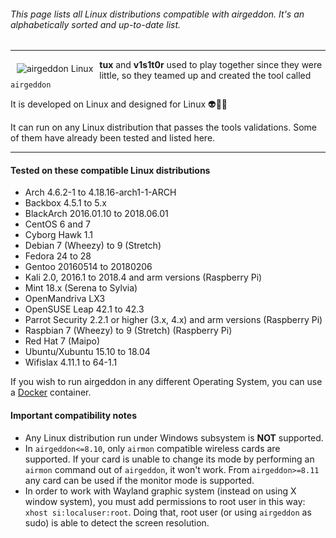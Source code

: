 ###### This page lists all Linux distributions compatible with airgeddon. It's an alphabetically sorted and up-to-date list.

***

<img src="https://raw.githubusercontent.com/v1s1t0r1sh3r3/airgeddon/master/imgs/wiki/alien_tux.png" align="left" hspace="10" vspace="6" title="airgeddon Linux"/>

**tux** and **v1s1t0r** used to play together since they were little, so they teamed up and created the tool called `airgeddon`

It is developed on Linux and designed for Linux :alien::green_heart::penguin:

It can run on any Linux distribution that passes the tools validations. Some of them have already been tested and listed here.

***

#### Tested on these compatible Linux distributions
- Arch 4.6.2-1 to 4.18.16-arch1-1-ARCH
- Backbox 4.5.1 to 5.x
- BlackArch 2016.01.10 to 2018.06.01
- CentOS 6 and 7
- Cyborg Hawk 1.1
- Debian 7 (Wheezy) to 9 (Stretch)
- Fedora 24 to 28
- Gentoo 20160514 to 20180206
- Kali 2.0, 2016.1 to 2018.4 and arm versions (Raspberry Pi)
- Mint 18.x (Serena to Sylvia)
- OpenMandriva LX3
- OpenSUSE Leap 42.1 to 42.3
- Parrot Security 2.2.1 or higher (3.x, 4.x) and arm versions (Raspberry Pi)
- Raspbian 7 (Wheezy) to 9 (Stretch) (Raspberry Pi)
- Red Hat 7 (Maipo)
- Ubuntu/Xubuntu 15.10 to 18.04
- Wifislax 4.11.1 to 64-1.1

If you wish to run airgeddon in any different Operating System, you can use a [Docker] container.

#### Important compatibility notes
 - Any Linux distribution run under Windows subsystem is **NOT** supported.
 - In `airgeddon<=8.10`, only `airmon` compatible wireless cards are supported. If your card is unable to change its mode by performing an `airmon` command out of `airgeddon`, it won't work. From `airgeddon>=8.11` any card can be used if the monitor mode is supported.
 - In order to work with Wayland graphic system (instead on using X window system), you must add permissions to root user in this way: `xhost si:localuser:root`. Doing that, root user (or using `airgeddon` as sudo) is able to detect the screen resolution.

[Docker]: https://github.com/v1s1t0r1sh3r3/airgeddon/wiki/Docker